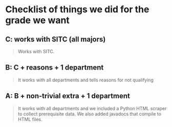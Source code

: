 # Checklist of things we did for the grade we want

## C: works with SITC (all majors)
> Works with SITC.

## B: C + reasons + 1 department
> It works with all departments and tells reasons for not qualifying

## A: B + non-trivial extra + 1 department
> It works with all departments and we included a Python HTML scraper to collect prerequisite data. We also added javadocs that compile to HTML files. 
